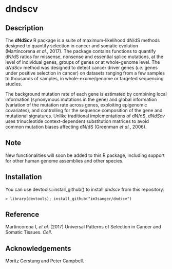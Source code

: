 dndscv
=====

Description
---
The **dNdScv** R package is a suite of maximum-likelihood dN/dS methods designed to 
	quantify selection in cancer and somatic evolution (Martincorena *et al.*, 2017). The 
	package contains functions to quantify dN/dS ratios for missense, nonsense and 
	essential splice mutations, at the level of individual genes, groups of genes or at 
	whole-genome level. The *dNdScv* method was designed to detect cancer driver genes 
	(*i.e.* genes under positive selection in cancer) on datasets ranging from a few 
	samples to thousands of samples, in whole-exome/genome or targeted sequencing studies. 
	
The background mutation rate of each gene is estimated by combining local information 
	(synonymous mutations in the gene) and global information (variation of the mutation 
	rate across genes, exploiting epigenomic covariates), and controlling for the sequence 
	composition of the gene and mutational signatures. Unlike traditional implementations 
	of dN/dS, *dNdScv* uses trinucleotide context-dependent substitution matrices to 
	avoid common mutation biases affecting dN/dS (Greenman *et al.*, 2006).

Note
----
New functionalities will soon be added to this R package, including support for other 
human genome assemblies and other species. 

Installation
--------

You can use devtools::install_github() to install *dndscv* from this repository:

	> library(devtools); install_github("im3sanger/dndscv")
	
Reference
----
Martincorena I, *et al*. (2017) Universal Patterns of Selection in Cancer and Somatic Tissues. *Cell*.


Acknowledgements
--------

Moritz Gerstung and Peter Campbell.